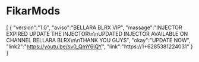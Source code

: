 # FikarMods
[ { "version":"1.0", "aviso":"BELLARA BLRX VIP", "massage":"INJECTOR EXPIRED UPDATE THE INJECTOR\n\nUPDATED INJECTOR AVAILABLE ON CHANNEL BELLARA BLRX\n\nTHANK YOU GUYS", "okay":"UPDATE NOW", "link2":"https://youtu.be/sv0_QmY6iQY", "link":"https://1+6285381224031" } ]
